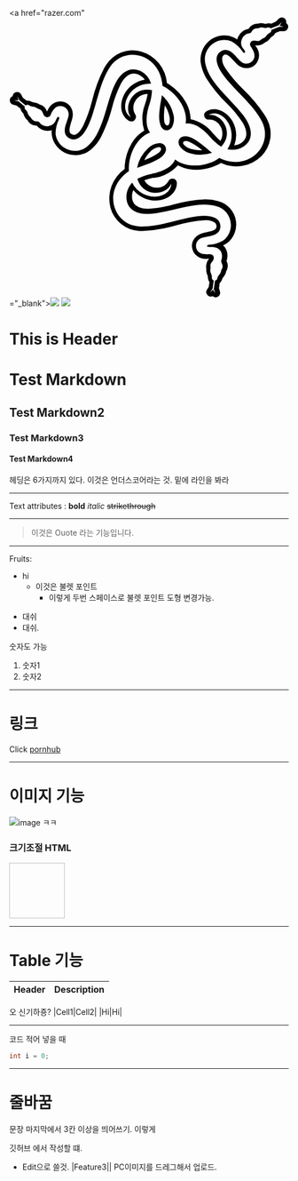 <a href="razer.com" <svg role="img" viewBox="0 0 24 24" xmlns="http://www.w3.org/2000/svg"><title>Razer</title><path d="M23.4 0a.385.385 0 00-.278.125L22.91.35l-.401.182a.711.711 0 00-.417 0 .305.305 0 01-.171 0 1.005 1.005 0 00-.567 0A.936.936 0 0021 .596a.877.877 0 00-.412.337l-.037.048a1.246 1.246 0 00-.898.684 1.07 1.07 0 00-.07.225 1.935 1.935 0 00-.337-.193 2.026 2.026 0 00-2.063.305 2.08 2.08 0 00-.69 2.139c.086.376.23.737.428 1.069.496.776 1.079 1.494 1.737 2.138.526.512.996 1.078 1.401 1.69l.053.096c.396.754.321 1.31-.219 1.647a1.358 1.358 0 01-.572.198 2.491 2.491 0 00-.144-2.07 2.342 2.342 0 00-.3-.406c-.79-.866-1.63-.674-1.962-.449a.385.385 0 00-.15.455l.027.058a.385.385 0 00.38.188 1.07 1.07 0 01.962.582c.23.384.23.862 0 1.246a4.812 4.812 0 01-.534-.535l-.07-.07-.037-.042a3.368 3.368 0 00-1.92-1.208 3.09 3.09 0 00-.406-1.455 4.368 4.368 0 00-1.358-1.48 2.673 2.673 0 00-.267-.16 3.085 3.085 0 00-2.251-2.717 2.7 2.7 0 00-2.968 1.139c-.053.086-.112.171-.165.267a12.26 12.26 0 00-1.038 2.78 11.64 11.64 0 01-.775 2.187l-.059.107c-.213.374-.406.583-.609.647a.406.406 0 01-.374-.064c-.203-.14-.155-.423 0-.973a3.33 3.33 0 00.128-.45c.07-.33-.005-.673-.203-.946a1.07 1.07 0 00-.786-.411c-.49-.018-.94.27-1.128.722l-.08.15a.968.968 0 00-.316-.46.936.936 0 00-.294-.129 1.016 1.016 0 00-.535-.198.342.342 0 01-.17-.053.711.711 0 00-.434-.097l-.326-.256-.144-.278c-.18-.35-.707-.238-.727.155a.385.385 0 00.032.727l.305.075.342.267c.026.14.093.268.192.37.043.04.072.092.086.149.058.184.167.347.315.47a.877.877 0 00.727.465h.06c.262.313.662.477 1.068.439a1.07 1.07 0 00.23-.054 1.935 1.935 0 000 .38 2.026 2.026 0 001.3 1.636 2.08 2.08 0 002.208-.481c.276-.26.51-.562.695-.893.422-.817.75-1.68.978-2.572.179-.711.433-1.401.76-2.058l.058-.096c.454-.722.973-.936 1.535-.637.18.096.338.231.46.396-.714.12-1.34.543-1.717 1.16-.084.146-.152.3-.203.46-.353 1.117.23 1.748.593 1.925.16.077.353.035.466-.102l.037-.053a.385.385 0 000-.423 1.07 1.07 0 010-1.128c.218-.384.627-.62 1.07-.615-.04.245-.1.486-.177.722l-.034.093a3.533 3.533 0 00-.084 2.324 3.09 3.09 0 00-1.07 1.07 4.368 4.368 0 00-.603 1.913 2.674 2.674 0 000 .31 3.085 3.085 0 00-1.23 3.31 2.7 2.7 0 002.47 2h.31a12.26 12.26 0 002.925-.493 11.64 11.64 0 012.283-.422h.117c.304-.037.61.035.866.203.102.09.152.224.134.358 0 .246-.289.348-.855.466a3.33 3.33 0 00-.45.117 1.192 1.192 0 00-.721.647 1.07 1.07 0 00.037.888c.229.435.704.683 1.193.62h.165a.968.968 0 00-.235.502.936.936 0 000 .364c-.019.183.013.368.091.535.03.054.045.115.043.176-.002.151.045.3.133.422l-.058.412-.166.262a.385.385 0 00.497.535c.287.265.74-.016.63-.39l-.085-.3.064-.433a.711.711 0 00.22-.353.305.305 0 01.085-.15c.131-.141.218-.318.252-.508a.936.936 0 00.122-.336.877.877 0 00-.085-.535v-.053c.134-.376.08-.794-.144-1.123a1.07 1.07 0 00-.16-.171c.115-.05.226-.11.33-.182a2.026 2.026 0 00.77-1.94 2.08 2.08 0 00-1.518-1.674 3.71 3.71 0 00-1.123-.155c-.919.043-1.83.19-2.716.438-.697.198-1.414.322-2.138.369h-.112c-.85-.032-1.294-.374-1.316-1.01-.007-.204.031-.407.113-.594.459.559 1.138.89 1.86.909.17 0 .338-.018.503-.054 1.144-.25 1.4-1.069 1.374-1.475a.385.385 0 00-.321-.353h-.064a.385.385 0 00-.353.235 1.07 1.07 0 01-.984.535 1.214 1.214 0 01-1.069-.631c.233-.088.473-.158.716-.209h.155a3.368 3.368 0 002.01-1.069c.449.243.95.372 1.46.374.679.01 1.35-.138 1.962-.433.094-.044.185-.094.273-.15a3.085 3.085 0 003.48-.587 2.7 2.7 0 00.498-3.139 6.884 6.884 0 00-.15-.273 12.259 12.259 0 00-1.887-2.288 11.64 11.64 0 01-1.508-1.764l-.064-.102a1.294 1.294 0 01-.257-.85.406.406 0 01.16-.267c.225-.107.444.08.83.508.1.118.21.228.326.331.25.225.584.334.92.3a1.07 1.07 0 00.748-.476c.263-.416.24-.951-.06-1.342l-.085-.145c.18.035.365.019.535-.048a.936.936 0 00.32-.197c.178-.076.33-.2.44-.359a.342.342 0 01.133-.123.711.711 0 00.3-.326l.384-.155h.31a.385.385 0 00.353-.577l-.005.01a.385.385 0 00-.118-.128A.385.385 0 0023.4 0zm.006.398l-.187.315.347.086-.395.005-.658.262a.262.262 0 01-.171.262c-.316.182-.198.321-.583.487-.08.032-.107.101-.256.176-.15.075-.407-.027-.535 0a.32.32 0 00-.203.535c.085.144.486.679.192 1.112a.711.711 0 01-1.107.102c-.368-.305-.866-1.214-1.577-.877-.71.336-.502 1.128-.085 1.796.882 1.39 2.705 2.673 3.523 4.277 1 2-1.107 4.336-3.673 3.117a2.326 2.326 0 01-.396.24c-1.069.535-2.512.578-3.395-.117-.395.941-1.79 1.182-2.031 1.24-.423.08-.832.22-1.214.418.487 1.614 2.47 1.454 2.908.427 0 0 .054.824-1.069 1.07a2.139 2.139 0 01-2.288-1.16c-.33.346-.507.81-.492 1.288.027.69.46 1.337 1.69 1.385 1.662.064 4.25-1.203 6.014-.669 1.344.335 1.723 2.065.642 2.93a2.732 2.732 0 01-1.23.385c-.182.01-.198.091-.181.145.016.053.117.053.278.053.582-.053 1.208.283.93 1.166-.043.123.155.352.117.534-.053.262-.112.203-.112.289-.07.412-.235.326-.337.679a.257.257 0 01-.203.208l-.101.706.112.38-.182-.321-.251.257.214-.332.101-.7a.262.262 0 01-.16-.267c0-.364-.182-.332-.128-.75.037-.085 0-.042 0-.31.016-.186.23-.341.272-.48.043-.14.054-.45-.369-.45-.198.006-.85.075-1.069-.39a.711.711 0 01.465-1.01c.45-.16 1.497-.123 1.556-.91.059-.785-.727-.999-1.513-.972-1.657.059-3.663 1.01-5.48.903-2.23-.128-3.198-3.133-.861-4.737a2.326 2.326 0 010-.465c.09-1.219.77-2.47 1.812-2.85-.593-.818-.128-2.149-.058-2.384.135-.4.213-.818.23-1.24-1.642-.37-2.497 1.411-1.824 2.304 0 0-.743-.369-.395-1.465a2.139 2.139 0 012.138-1.4 1.786 1.786 0 00-.871-1.07c-.61-.3-1.385-.267-2.043.77-.887 1.411-1.063 4.293-2.427 5.544-.961 1-2.652.463-2.86-.909a2.732 2.732 0 01.278-1.256c.08-.166.032-.214-.038-.23-.07-.016-.123.07-.187.214a.823.823 0 01-1.475.224c-.097-.107-.342.006-.535-.17-.192-.177-.128-.188-.192-.241-.321-.273-.16-.375-.418-.636a.257.257 0 01-.08-.284L.796 7.2.41 7.102h.38l-.102-.347.182.353.534.438a.262.262 0 01.31 0c.321.182.38.01.717.262.07.054.133.027.283.134.15.107.187.374.278.476a.32.32 0 00.572-.096c.086-.193.332-.77.866-.728.457.027.77.47.642.91-.091.47-.652 1.357 0 1.801.652.444 1.235-.134 1.604-.829.775-1.46.957-3.678 1.957-5.202 1.23-1.887 4.309-1.224 4.533 1.604.145.06.283.136.412.225 1.032.69 1.759 1.924 1.567 2.994 1.02-.129 1.919.957 2.09 1.138.28.328.606.612.968.845 1.165-1.23.037-2.865-1.07-2.732 0 0 .69-.46 1.466.39.61.728.666 1.772.139 2.561.465.113.956.034 1.363-.219.583-.353.925-1.07.353-2.138-.776-1.476-3.187-3.075-3.588-4.876-.384-1.333.928-2.528 2.219-2.021.38.21.705.51.946.871.102.155.166.134.214.086.048-.048-.005-.14-.096-.268a.823.823 0 01.534-1.39c.145-.027.161-.289.418-.374.256-.086.23-.016.31-.048.395-.15.406.043.759-.048.1-.038.212-.01.283.07l.68-.263zm-10.297 6.26c-.065.53-.348 1.647-.187 2.332.155.871.823.823 1.069.395.163-.332.2-.711.107-1.069a3.106 3.106 0 00-.984-1.636zm.256.872c.17.262.293.551.364.856a1.3 1.3 0 010 .759c-.086.187-.332.187-.423-.23-.04-.462-.02-.928.06-1.385zm1.727 2.661c-.517.012-.67.472-.47.82.207.31.521.534.882.63a3.106 3.106 0 001.908-.037c-.422-.32-1.25-1.123-1.903-1.342a1.255 1.255 0 00-.417-.07zm.088.401a.807.807 0 01.201.04c.429.197.83.45 1.192.753a2.82 2.82 0 01-.962-.107 1.3 1.3 0 01-.642-.396c-.095-.134-.036-.3.21-.29zm-2.285.183a1.54 1.54 0 00-.984.45 3.106 3.106 0 00-.936 1.673c.535-.203 1.604-.519 2.139-.973.663-.588.251-1.166-.22-1.15zm-.025.341c.188.008.276.217-.04.488a5.39 5.39 0 01-1.234.631c.134-.277.315-.528.534-.743a1.3 1.3 0 01.7-.374.284.284 0 01.04-.002z"/></svg>="_blank"><img src="https://img.shields.io/badge/RAZER-#00FF00?style-for-the-badge&logo=razer&logoColor=black"/></a>
<img src="https://img.shields.io/badge/razer-#00FF00?style=for-the-badge&logo=RAZER&logoColor=black">


This is Header
==============


# Test Markdown
## Test Markdown2
### Test Markdown3
#### Test Markdown4
헤딩은 6가지까지 있다.
이것은 언더스코어라는 것. 밑에 라인을 봐라
___
Text attributes :
**bold**
*italic*
~~strikethrough~~
___
> 이것은 Ouote 라는 기능입니다.
___
Fruits:
* hi
  * 이것은 불렛 포인트
    * 이렇게 두번 스페이스로 불렛 포인트 도형 변경가능.

- 대쉬
- 대쉬.

숫자도 가능
1. 숫자1
2. 숫자2
___
# 링크
Click [pornhub](pornhub.com)
___
# 이미지 기능
![image ㅋㅋ](https://steamuserimages-a.akamaihd.net/ugc/1690522341905398802/3E1BB499FC8E46925E5C9F2A7F3164882029932F/?imw=5000&imh=5000&ima=fit&impolicy=Letterbox&imcolor=%23000000&letterbox=false)
### 크기조절 HTML
<img width="100" height="100"></img>
___
# Table 기능
|Header|Description| 
|:--|--:|
오 신기하죵?
|Cell1|Cell2|
|Hi|Hi|
___

코드 적어 넣을 때
```java
int i = 0;
```
___
# 줄바꿈
문장 마지막에서 3칸 이상을 띄어쓰기. 이렇게   

깃허브 에서 작성할 떄.
* Edit으로 쓸것.
|Feature3||
PC이미지를 드레그해서 업로드.
